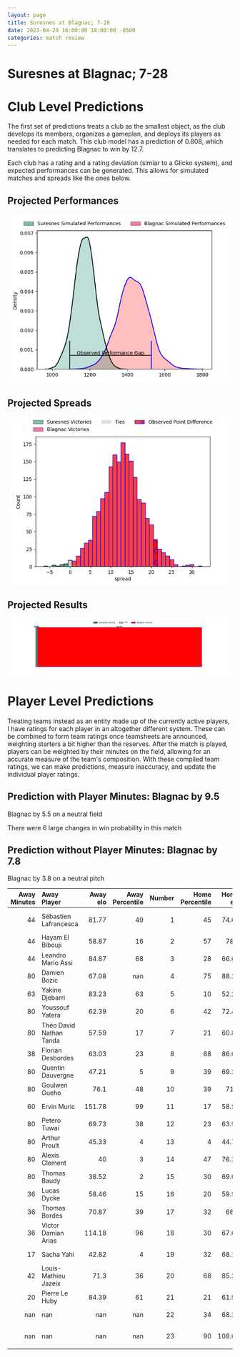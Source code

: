 ```yaml
---  
layout: page  
title: Suresnes at Blagnac; 7-28  
date: 2023-04-29 16:00:00 18:00:00 -0500  
categories: match review  
---
```

# Suresnes at Blagnac; 7-28

# Club Level Predictions


The first set of predictions treats a club as the smallest object, as the club develops its members, organizes a gameplan, and deploys its players as needed for each match. This club model has a prediction of 0.808, which translates to predicting Blagnac to win by 12.7.

Each club has a rating and a rating deviation (simiar to a Glicko system), and expected performances can be generated. This allows for simulated matches and spreads like the ones below.
## Projected Performances


![Projected Performances](plots/performances_2023-04-29-Blagnac-Suresnes.png)
## Projected Spreads


![Projected Spreads](plots/spreads_2023-04-29-Blagnac-Suresnes.png)
## Projected Results


![Projected Results](plots/resultbar_2023-04-29-Blagnac-Suresnes.png)
# Player Level Predictions


Treating teams instead as an entity made up of the currently active players, I have ratings for each player in an altogether different system. These can be combined to form team ratings once teamsheets are announced, weighting starters a bit higher than the reserves. After the match is played, players can be weighted by their minutes on the field, allowing for an accurate measure of the team's composition. With these compiled team ratings, we can make predictions, measure inaccuracy, and update the individual player ratings.
## Prediction with Player Minutes: Blagnac by 9.5


Blagnac by 5.5 on a neutral field

There were 6 large changes in win probability in this match
## Prediction without Player Minutes: Blagnac by 7.8


Blagnac by 3.8 on a neutral pitch



|   Away Minutes | Away Player             |   Away elo |   Away Percentile |   Number |   Home Percentile |   Home elo | Home Player          |   Home Minutes |
|---------------:|:------------------------|-----------:|------------------:|---------:|------------------:|-----------:|:---------------------|---------------:|
|             44 | Sébastien Lafrancesca   |      81.77 |                49 |        1 |                45 |      74.65 | Jean-Baptiste Martin |             49 |
|             44 | Hayam El Bibouji        |      58.87 |                16 |        2 |                57 |      78.2  | Gabin Villerouge     |             49 |
|             44 | Leandro Mario Assi      |      84.87 |                68 |        3 |                28 |      66.66 | Marco Trauth         |             71 |
|             80 | Damien Bozic            |      67.08 |               nan |        4 |                75 |      88.21 | Vincent Mutel        |             80 |
|             63 | Yakine Djebarri         |      83.23 |                63 |        5 |                10 |      52.22 | Lucas Tolofua        |             49 |
|             80 | Youssouf Yatera         |      62.39 |                20 |        6 |                42 |      72.45 | Benjamin Collet      |             80 |
|             80 | Théo David Nathan Tanda |      57.59 |                17 |        7 |                21 |      60.87 | Loïc Verdy           |              9 |
|             38 | Florian Desbordes       |      63.03 |                23 |        8 |                68 |      86.06 | Mathieu Vachon       |             80 |
|             80 | Quentin Dauvergne       |      47.21 |                 5 |        9 |                39 |      69.22 | Paul Ravier          |             74 |
|             80 | Goulwen Gueho           |      76.1  |                48 |       10 |                39 |      71.7  | Gérald Augustin      |             80 |
|             60 | Ervin Muric             |     151.78 |                99 |       11 |                17 |      58.53 | Francois Tardieu     |             80 |
|             80 | Petero Tuwai            |      69.73 |                38 |       12 |                23 |      63.99 | Aurelien Labau       |             80 |
|             80 | Arthur Proult           |      45.33 |                 4 |       13 |                 4 |      44.75 | Clément Vareilles    |             57 |
|             80 | Alexis Clement          |      40    |                 3 |       14 |                47 |      76.24 | Thibault Moleana     |             80 |
|             80 | Thomas Baudy            |      38.52 |                 2 |       15 |                30 |      69.05 | Antoine Renaud       |             61 |
|             36 | Lucas Dycke             |      58.46 |                15 |       16 |                20 |      59.54 | Alexis Decaux        |             31 |
|             36 | Thomas Bordes           |      70.87 |                39 |       17 |                32 |      66.5  | Florian Bertrand     |             31 |
|             36 | Victor Damian Arias     |     114.18 |                96 |       18 |                30 |      67.65 | Baptiste Collet      |              9 |
|             17 | Sacha Yahi              |      42.82 |                 4 |       19 |                32 |      68.14 | Lilian Rousset       |             31 |
|             42 | Louis-Mathieu Jazeix    |      71.3  |                36 |       20 |                68 |      85.34 | Nikita Bekov         |             71 |
|             20 | Pierre Le Huby          |      84.39 |                61 |       21 |                21 |      61.96 | Corentin Penc'hoat   |             32 |
|            nan | nan                     |     nan    |               nan |       22 |                34 |      68.32 | Dorian Terrou        |              3 |
|            nan | nan                     |     nan    |               nan |       23 |                90 |     108.67 | Jean-Andre Vernetti  |             19 |

